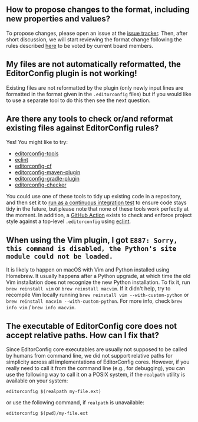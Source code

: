## How to propose changes to the format, including new properties and values?

To propose changes, please open an issue at the [issue tracker](https://github.com/editorconfig/editorconfig/issues). Then, after short discussion, we will start reviewing the format change following the rules described [here](https://github.com/editorconfig/editorconfig/wiki/Board-Member) to be voted by current board members.

## My files are not automatically reformatted, the EditorConfig plugin is not working!

Existing files are not reformatted by the plugin (only newly input lines are formatted in the format given in the `.editorconfig` files) but if you would like to use a separate tool to do this then see the next question.

## Are there any tools to check or/and reformat existing files against EditorConfig rules?

Yes! You might like to try:

- [editorconfig-tools](https://github.com/treyhunner/editorconfig-tools)
- [eclint](https://github.com/jedmao/eclint)
- [editorconfig-cf](https://github.com/xuhdev/editorconfig-cf)
- [editorconfig-maven-plugin](https://github.com/ec4j/editorconfig-maven-plugin)
- [editorconfig-gradle-plugin](https://github.com/ec4j/editorconfig-gradle-plugin)
- [editorconfig-checker](https://github.com/editorconfig-checker/editorconfig-checker)

You could use one of these tools to tidy up existing code in a repository, and then set it to [run as a continuous integration test](https://github.com/editorconfig/editorconfig/issues/362) to ensure code stays tidy in the future, but please note that none of these tools work perfectly at the moment. In addition, a [GitHub Action](https://github.com/marketplace/actions/editorconfig-action) exists to check and enforce project style against a top-level `.editorconfig` using [eclint](https://github.com/jedmao/eclint).

## When using the Vim plugin, I got `E887: Sorry, this command is disabled, the Python's site module could not be loaded.`

It is likely to happen on macOS with Vim and Python installed using Homebrew. It usually happens after a Python upgrade, at which time the old Vim installation does not recognize the new Python installation. To fix it, run `brew reinstall vim` or `brew reinstall macvim`. If it didn't help, try to recompile Vim locally running `brew reinstall vim --with-custom-python` or `brew reinstall macvim --with-custom-python`. For more info, check `brew info vim` / `brew info macvim`.

## The executable of EditorConfig core does not accept relative paths. How can I fix that?

Since EditorConfig core executables are usually not supposed to be called by humans from command line, we did not support relative paths for simplicity across all implementations of EditorConfig cores. However, if you really need to call it from the command line (e.g., for debugging), you can use the following way to call it on a POSIX system, if the `realpath` utility is available on your system:

    editorconfig $(realpath my-file.ext)

or use the following command, if `realpath` is unavailable:

    editorconfig $(pwd)/my-file.ext